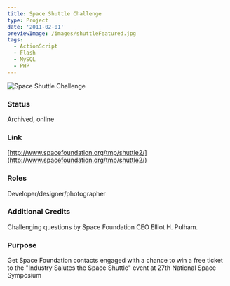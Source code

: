```yaml
---
title: Space Shuttle Challenge
type: Project
date: '2011-02-01'
previewImage: /images/shuttleFeatured.jpg
tags:
  - ActionScript
  - Flash
  - MySQL
  - PHP
---
```

![Space Shuttle Challenge](/images/shuttleTop.jpg)

### Status

Archived, online

### Link

[http://www.spacefoundation.org/tmp/shuttle2/](http://www.spacefoundation.org/tmp/shuttle2/)

### Roles

Developer/designer/photographer

### Additional Credits

Challenging questions by Space Foundation CEO Elliot H. Pulham.

### Purpose

Get Space Foundation contacts engaged with a chance to win a free ticket to the "Industry Salutes the Space Shuttle" event at 27th National Space Symposium
